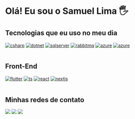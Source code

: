 # Olá! Eu sou o Samuel Lima 🖐️
   
## Tecnologias que eu uso no meu dia

<div style="display: inline_block">
  <a href="#!"><img align="center" alt="csharp" src="https://img.shields.io/badge/c%23-%23239120.svg?style=for-the-badge&logo=c-sharp&logoColor=white" ></a>
  <a href="#!"><img align="center" alt="dotnet" src="https://img.shields.io/badge/.NET-5C2D91?style=for-the-badge&logo=.net&logoColor=white" /></a>
  <a href="#!"><img align="center" alt="sqlserver" src="https://img.shields.io/badge/Microsoft%20SQL%20Server-CC2927?style=for-the-badge&logo=microsoft%20sql%20server&logoColor=white" /></a>
  <a href="#!"><img align="center" alt="rabbitmq" src="https://img.shields.io/badge/RabbitMQ-%23FF6600.svg?style=for-the-badge&logo=RabbitMQ&logoColor=white" /></a>  
  <a href="#!"><img align="center" alt="azure" src="https://img.shields.io/badge/Microsoft_Azure-0089D6?style=for-the-badge&logo=microsoft-azure&logoColor=white" /></a>
  <a href="#!"><img align="center" alt="azure" src="https://img.shields.io/badge/docker-257bd6?style=for-the-badge&logo=docker&logoColor=white" /></a>
</div><br/>

## Front-End

<div style="display: inline_block">
  <a href="#!"><img align="center" alt="flutter" src="https://img.shields.io/badge/Flutter-%2302569B.svg?style=for-the-badge&logo=Flutter&logoColor=white" /></a>
  <a href="#!"><img align="center" alt="ts" src="https://img.shields.io/badge/TypeScript-007ACC?style=for-the-badge&logo=typescript&logoColor=white" /></a>
  <a href="#!"><img align="center" alt="react" src="https://img.shields.io/badge/React-20232A?style=for-the-badge&logo=react&logoColor=61DAFB" /></a>
  <a href="#!"><img align="center" alt="nextjs" src="https://img.shields.io/badge/Next-black?style=for-the-badge&logo=next.js&logoColor=white" /></a>
</div><br/>

## Minhas redes de contato

<div> 
  <a href="https://www.instagram.com/samueldfl29/"><img src="https://img.shields.io/badge/-Instagram-%23E4405F?style=for-the-badge&logo=instagram&logoColor=white" /></a>
  <a href ="mailto:samueldflima@proton.me"><img src="https://img.shields.io/badge/-Gmail-%23333?style=for-the-badge&logo=gmail&logoColor=white" /></a>
  <a href="https://www.linkedin.com/in/sdfl29/"><img src="https://img.shields.io/badge/-LinkedIn-%230077B5?style=for-the-badge&logo=linkedin&logoColor=white" target="_blank" /></a> 
</div><br/>
